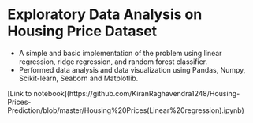 # Exploratory Data Analysis on Housing Price Dataset
<ul>
<li> A simple and basic implementation of the problem using linear regression, ridge regression, and random forest classifier.
<li> Performed data analysis and data visualization using Pandas, Numpy, Scikit-learn, Seaborn and Matplotlib.
</ul>
[Link to notebook](https://github.com/KiranRaghavendra1248/Housing-Prices-Prediction/blob/master/Housing%20Prices(Linear%20regression).ipynb)




